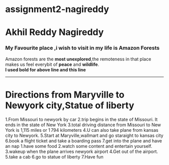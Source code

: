 # assignment2-nagireddy
# Akhil Reddy Nagireddy
### My Favourite place ,i wish to visit in my life is Amazon Forests

Amazon forests are the **most unexplored**,the remoteness in that place makes us feel everybit of **peace** and **wildlife**.<br>
**I used bold for above line and this line**

---
# Directions from Maryville to Newyork city,Statue of liberty
1.From Missouri to newyork by car
2.trip begins in the state of Missouri. It ends in the state of New York
3.total driving distance from Missouri to New York is 1,115 miles or 1 794 kilometers
4.U can also take plane from kansas city to Newyork.
5.Start at Maryville,wallmart and go staraight to kansas city
6.book a flight ticket and take a boarding pass
7.get into the plane and have an nap
   1.have some food 
   2.watch some content and entertain yourself.
   3.wakeup when the plane arrives newyork airport
   4.Get out of the airport.
   5.take a cab
   6.go to statue of liberty
   7.Have fun